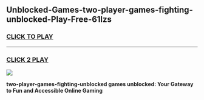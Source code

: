 
## Unblocked-Games-two-player-games-fighting-unblocked-Play-Free-61lzs
<h3>
<a href="https://premium76.site?title=two-player-games-fighting-unblocked&ref=23A">CLICK TO PLAY</a></h3>
<hr>

<h3>
<a href="https://premium76.site?title=two-player-games-fighting-unblocked&ref=23A">CLICK 2 PLAY</a>
  
</h3>

<a href="https://premium76.site?title=two-player-games-fighting-unblocked&ref=23A"><img src="https://clearcache.store/games.png"></a>


**two-player-games-fighting-unblocked games unblocked: Your Gateway to Fun and Accessible Online Gaming**
